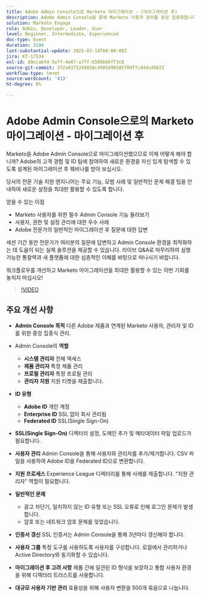 ```yaml
---
title: Adobe Admin Console으로 Marketo 마이그레이션 - (마이그레이션 후)
description: Adobe Admin Console을 통해 Marketo 사용자 관리를 중앙 집중화합니다. 역할(시스템, 제품, 프로필, 지원 관리자)과 ID 유형(Adobe, Enterprise, Federated ID)을 관리합니다. SSO(Single Sign-On)를 위해 SSL을 설정하고, 사용자 관리를 처리하고, 3년마다 인증서를 갱신합니다. 통합 경험을 위해 로그인 문제와 같은 일반적인 문제를 해결하고 디렉터리 신뢰를 사용합니다. 큰 사용자 전환을 500개의 배치로 나눕니다. Adobe의 Experience League 페이지에서 세션 녹화에 액세스합니다.
solution: Marketo Engage
role: Admin, Developer, Leader, User
level: Beginner, Intermediate, Experienced
doc-type: Event
duration: 3194
last-substantial-update: 2025-03-14T00:00:00Z
jira: KT-17534
exl-id: d9ccabf4-5eff-4e07-a7ff-6509bb6ff3c8
source-git-commit: 3f2a8375249858c4905d9058570dffcd4dcd8622
workflow-type: tm+mt
source-wordcount: '413'
ht-degree: 0%

---
```


# Adobe Admin Console으로의 Marketo 마이그레이션 - 마이그레이션 후


Marketo을 Adobe Admin Console으로 마이그레이션했으므로 이제 어떻게 해야 합니까? Adobe의 고객 경험 및 ID 팀에 참여하여 새로운 환경을 자신 있게 탐색할 수 있도록 설계된 마이그레이션 후 웨비나를 받아 보십시오.

당사의 전문 기술 지원 엔지니어는 주요 기능, 모범 사례 및 일반적인 문제 해결 팁을 안내하여 새로운 설정을 최대한 활용할 수 있도록 합니다.

얻을 수 있는 이점

* Marketo 사용자를 위한 필수 Admin Console 기능 둘러보기
* 사용자, 권한 및 설정 관리에 대한 우수 사례
* Adobe 전문가의 일반적인 마이그레이션 후 질문에 대한 답변

세션 기간 동안 전문가가 여러분의 질문에 답변하고 Admin Console 환경을 최적화하는 데 도움이 되는 실제 솔루션을 제공할 수 있습니다. 라이브 Q&amp;A로 마무리하여 실행 가능한 통찰력과 새 플랫폼에 대한 심층적인 이해를 바탕으로 떠나시기 바랍니다.

워크플로우를 개선하고 Marketo 마이그레이션을 최대한 활용할 수 있는 이번 기회를 놓치지 마십시오!

>[!VIDEO](https://video.tv.adobe.com/v/3451635/?learn=on&enablevpops)

## 주요 개선 사항

* **Admin Console 목적** 다른 Adobe 제품과 연계된 Marketo 사용자, 관리자 및 ID를 위한 중앙 집중식 관리.

* Admin Console의 **역할**

   * **시스템 관리자** 전체 액세스
   * **제품 관리자** 특정 제품 관리
   * **프로필 관리자** 특정 프로필 관리
   * **관리자 지원** 지원 티켓을 제출합니다.

* **ID 유형**

   * **Adobe ID** 개인 계정
   * **Enterprise ID** SSL 없이 회사 관리됨
   * **Federated ID** SSL(Single Sign-On)

* **SSL(Single Sign-On)** 디렉터리 설정, 도메인 추가 및 메타데이터 파일 업로드가 필요합니다.

* **사용자 관리** Admin Console을 통해 사용자와 관리자를 추가/제거합니다. CSV 파일을 사용하여 Adobe ID을 Federated ID으로 변환합니다.

* **지원 프로세스** Experience League 디렉터리를 통해 사례를 제출합니다. &quot;지원 관리자&quot; 역할이 필요합니다.

* **일반적인 문제**

   * 광고 차단기, 일치하지 않는 ID 유형 또는 SSL 오류로 인해 로그인 문제가 발생합니다.
   * 암호 또는 네트워크 암호 문제를 잊었습니다.

* **인증서 갱신** SSL 인증서는 Admin Console을 통해 3년마다 갱신해야 합니다.

* **사용자 그룹** 특정 도구를 사용하도록 사용자를 구성합니다. 로컬에서 관리하거나 Active Directory와 동기화할 수 있습니다.

* **마이그레이션 후 고려 사항** 제품 간에 일관된 ID 형식을 보장하고 통합 사용자 환경을 위해 디렉터리 트러스트를 사용합니다.

* **대규모 사용자 기반 관리** 효율성을 위해 사용자 변환을 500개 묶음으로 나눕니다.
